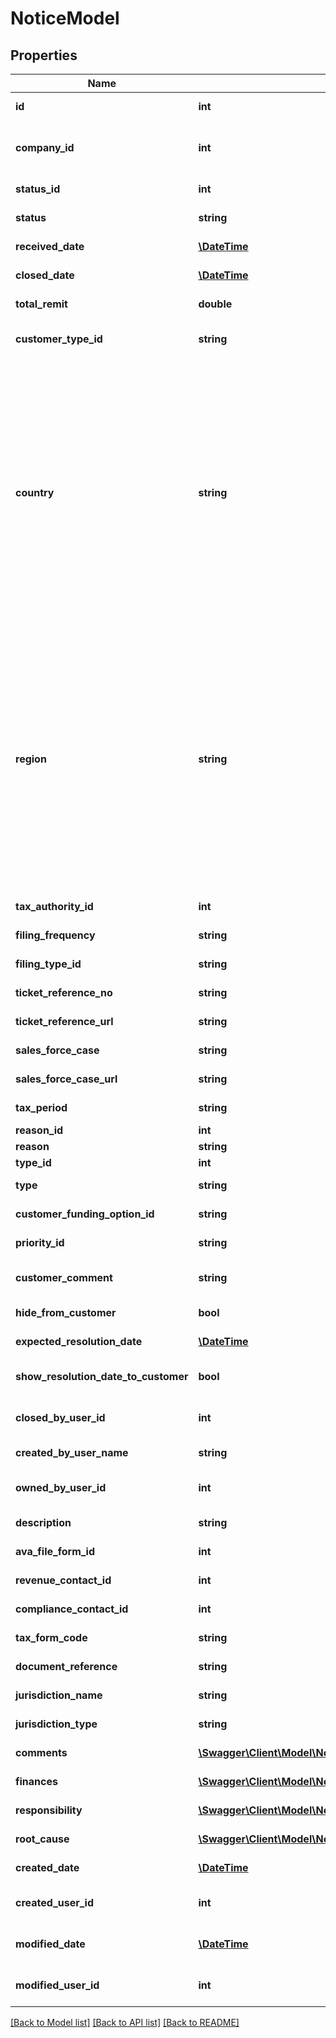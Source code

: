 # NoticeModel

## Properties
Name | Type | Description | Notes
------------ | ------------- | ------------- | -------------
**id** | **int** | The unique ID number of this notice. | 
**company_id** | **int** | The unique ID number of the company to which this notice belongs. | 
**status_id** | **int** | The status id of the notice | 
**status** | **string** | The status of the notice | [optional] 
**received_date** | [**\DateTime**](\DateTime.md) | The received date of the notice | 
**closed_date** | [**\DateTime**](\DateTime.md) | The closed date of the notice | [optional] 
**total_remit** | **double** | The total remmitance amount for the notice | [optional] 
**customer_type_id** | **string** | NoticeCustomerTypeID can be retrieved from the definitions API | 
**country** | **string** | Name or ISO 3166 code identifying the country that sent this notice.                This field supports many different country identifiers:   * Two character ISO 3166 codes   * Three character ISO 3166 codes   * Fully spelled out names of the country in ISO supported languages   * Common alternative spellings for many countries                For a full list of all supported codes and names, please see the Definitions API &#x60;ListCountries&#x60;. | [optional] 
**region** | **string** | Name or ISO 3166 code identifying the region within the country that sent this notice.                This field supports many different region identifiers:   * Two and three character ISO 3166 region codes   * Fully spelled out names of the region in ISO supported languages   * Common alternative spellings for many regions                For a full list of all supported codes and names, please see the Definitions API &#x60;ListRegions&#x60;. | [optional] 
**tax_authority_id** | **int** | The tax authority id of the notice | [optional] 
**filing_frequency** | **string** | The filing frequency of the notice | [optional] 
**filing_type_id** | **string** | The filing type of the notice | [optional] 
**ticket_reference_no** | **string** | The ticket reference number of the notice | [optional] 
**ticket_reference_url** | **string** | The ticket reference url of the notice | [optional] 
**sales_force_case** | **string** | The sales force case of the notice | [optional] 
**sales_force_case_url** | **string** | The URL to the sales force case | [optional] 
**tax_period** | **string** | The tax period of the notice | [optional] 
**reason_id** | **int** | The notice reason id | 
**reason** | **string** | The notice reason | [optional] 
**type_id** | **int** | The tax notice type id | [optional] 
**type** | **string** | The tax notice type description | [optional] 
**customer_funding_option_id** | **string** | The notice customer funding options | [optional] 
**priority_id** | **string** | The priority of the notice | 
**customer_comment** | **string** | Comments from the customer on this notice | [optional] 
**hide_from_customer** | **bool** | Indicator to hide from customer | 
**expected_resolution_date** | [**\DateTime**](\DateTime.md) | Expected resolution date of the notice | [optional] 
**show_resolution_date_to_customer** | **bool** | Indicator to show customer this resolution date | 
**closed_by_user_id** | **int** | The unique ID number of the user that closed the notice | [optional] 
**created_by_user_name** | **string** | The user who created the notice | [optional] 
**owned_by_user_id** | **int** | The unique ID number of the user that owns the notice | [optional] 
**description** | **string** | The description of the notice | [optional] 
**ava_file_form_id** | **int** | The ava file form id of the notice | [optional] 
**revenue_contact_id** | **int** | The id of the revenue contact | [optional] 
**compliance_contact_id** | **int** | The id of the compliance contact | [optional] 
**tax_form_code** | **string** | The tax form code of the notice | [optional] 
**document_reference** | **string** | The document reference of the notice | [optional] 
**jurisdiction_name** | **string** | The jurisdiction name of the notice | [optional] 
**jurisdiction_type** | **string** | The jurisdiction type of the notice | [optional] 
**comments** | [**\Swagger\Client\Model\NoticeCommentModel[]**](NoticeCommentModel.md) | Additional comments on the notice | [optional] 
**finances** | [**\Swagger\Client\Model\NoticeFinanceModel[]**](NoticeFinanceModel.md) | Finance details of the notice | [optional] 
**responsibility** | [**\Swagger\Client\Model\NoticeResponsibilityDetailModel[]**](NoticeResponsibilityDetailModel.md) | Notice Responsibility Details | [optional] 
**root_cause** | [**\Swagger\Client\Model\NoticeRootCauseDetailModel[]**](NoticeRootCauseDetailModel.md) | Notice Root Cause Details | [optional] 
**created_date** | [**\DateTime**](\DateTime.md) | The date when this record was created. | [optional] 
**created_user_id** | **int** | The User ID of the user who created this record. | [optional] 
**modified_date** | [**\DateTime**](\DateTime.md) | The date/time when this record was last modified. | [optional] 
**modified_user_id** | **int** | The user ID of the user who last modified this record. | [optional] 

[[Back to Model list]](../README.md#documentation-for-models) [[Back to API list]](../README.md#documentation-for-api-endpoints) [[Back to README]](../README.md)


